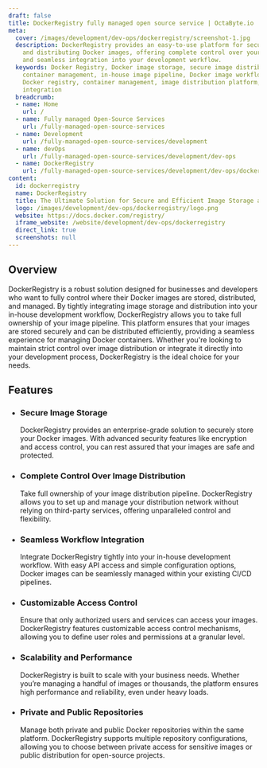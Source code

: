 ```yaml
---
draft: false
title: DockerRegistry fully managed open source service | OctaByte.io
meta:
  cover: /images/development/dev-ops/dockerregistry/screenshot-1.jpg
  description: DockerRegistry provides an easy-to-use platform for securely storing
    and distributing Docker images, offering complete control over your image pipeline
    and seamless integration into your development workflow.
  keywords: Docker Registry, Docker image storage, secure image distribution, Docker
    container management, in-house image pipeline, Docker image workflow, private
    Docker registry, container management, image distribution platform, Docker workflow
    integration
  breadcrumb:
  - name: Home
    url: /
  - name: Fully managed Open-Source Services
    url: /fully-managed-open-source-services
  - name: Development
    url: /fully-managed-open-source-services/development
  - name: devOps
    url: /fully-managed-open-source-services/development/dev-ops
  - name: DockerRegistry
    url: /fully-managed-open-source-services/development/dev-ops/dockerregistry
content:
  id: dockerregistry
  name: DockerRegistry
  title: The Ultimate Solution for Secure and Efficient Image Storage and Distribution
  logo: /images/development/dev-ops/dockerregistry/logo.png
  website: https://docs.docker.com/registry/
  iframe_website: /website/development/dev-ops/dockerregistry
  direct_link: true
  screenshots: null
---
```


## Overview

DockerRegistry is a robust solution designed for businesses and developers who want to fully control where their Docker images are stored, distributed, and managed. By tightly integrating image storage and distribution into your in-house development workflow, DockerRegistry allows you to take full ownership of your image pipeline. This platform ensures that your images are stored securely and can be distributed efficiently, providing a seamless experience for managing Docker containers. Whether you're looking to maintain strict control over image distribution or integrate it directly into your development process, DockerRegistry is the ideal choice for your needs.

## Features

- ### Secure Image Storage

  DockerRegistry provides an enterprise-grade solution to securely store your Docker images. With advanced security features like encryption and access control, you can rest assured that your images are safe and protected.

- ### Complete Control Over Image Distribution

  Take full ownership of your image distribution pipeline. DockerRegistry allows you to set up and manage your distribution network without relying on third-party services, offering unparalleled control and flexibility.

- ### Seamless Workflow Integration

  Integrate DockerRegistry tightly into your in-house development workflow. With easy API access and simple configuration options, Docker images can be seamlessly managed within your existing CI/CD pipelines.

- ### Customizable Access Control

  Ensure that only authorized users and services can access your images. DockerRegistry features customizable access control mechanisms, allowing you to define user roles and permissions at a granular level.

- ### Scalability and Performance

  DockerRegistry is built to scale with your business needs. Whether you’re managing a handful of images or thousands, the platform ensures high performance and reliability, even under heavy loads.

- ### Private and Public Repositories

  Manage both private and public Docker repositories within the same platform. DockerRegistry supports multiple repository configurations, allowing you to choose between private access for sensitive images or public distribution for open-source projects.